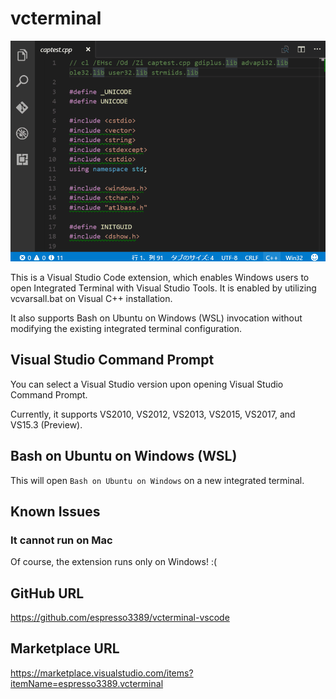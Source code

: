 # vcterminal

![](https://raw.githubusercontent.com/espresso3389/vcterminal-vscode/master/images/intro.gif)

This is a Visual Studio Code extension, which enables Windows users to open Integrated Terminal with Visual Studio Tools. It is enabled by utilizing vcvarsall.bat on Visual C++ installation.

It also supports Bash on Ubuntu on Windows (WSL) invocation without modifying the existing integrated terminal configuration.

## Visual Studio Command Prompt

You can select a Visual Studio version upon opening Visual Studio Command Prompt.

Currently, it supports VS2010, VS2012, VS2013, VS2015, VS2017, and VS15.3 (Preview).

## Bash on Ubuntu on Windows (WSL)

This will open `Bash on Ubuntu on Windows` on a new integrated terminal.

## Known Issues

### It cannot run on Mac
Of course, the extension runs only on Windows! :(

## GitHub URL
https://github.com/espresso3389/vcterminal-vscode

## Marketplace URL
https://marketplace.visualstudio.com/items?itemName=espresso3389.vcterminal
